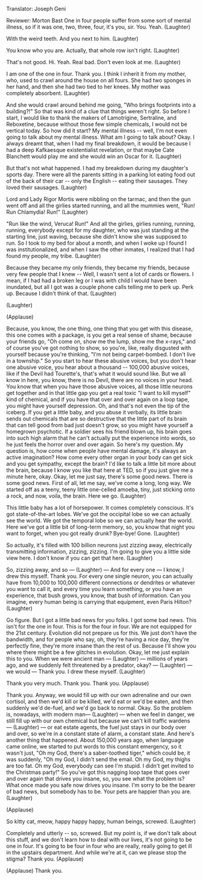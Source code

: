 

Translator: Joseph Geni

Reviewer: Morton Bast
One in four people suffer from some sort of mental illness,
so if it was one, two, three, four, it&#39;s you, sir.
You. Yeah. 
(Laughter)

With the weird teeth. And you next to him. 
(Laughter)

You know who you are.
Actually, that whole row isn&#39;t right. 
(Laughter)

That&#39;s not good. Hi. Yeah. Real bad. Don&#39;t even look at me. 
(Laughter)

I am one of the one in four. Thank you.
I think I inherit it from my mother, who,
used to crawl around the house on all fours.
She had two sponges in her hand, and then she had two
tied to her knees. My mother was completely absorbent. 
(Laughter)

And she would crawl around behind me going,
&quot;Who brings footprints into a building?!&quot;
So that was kind of a clue that things weren&#39;t right.
So before I start, I would like to thank
the makers of Lamotrigine, Sertraline, and Reboxetine,
because without those few simple chemicals, I would not be vertical today.
So how did it start?
My mental illness -- well, I&#39;m not even going to talk about my mental illness.
What am I going to talk about? Okay.
I always dreamt that, when I had my final breakdown,
it would be because I had a deep Kafkaesque
existentialist revelation,
or that maybe Cate Blanchett would play me and she would win an Oscar for it. 
(Laughter)

But that&#39;s not what happened. I had my breakdown
during my daughter&#39;s sports day.
There were all the parents sitting in a parking lot
eating food out of the back of their car -- only the English --
eating their sausages. They loved their sausages. 
(Laughter)

Lord and Lady Rigor Mortis were nibbling on the tarmac,
and then the gun went off and all the girlies started running,
and all the mummies went, &quot;Run! Run Chlamydia! Run!&quot; 
(Laughter)

&quot;Run like the wind, Veruca! Run!&quot;
And all the girlies, girlies running, running, running,
everybody except for my daughter, who was just standing
at the starting line, just waving,
because she didn&#39;t know she was supposed to run.
So I took to my bed for about a month, and when I woke up
I found I was institutionalized, and when I saw the other inmates,
I realized that I had found my people, my tribe. 
(Laughter)

Because they became my only friends, they became my friends,
because very few people that I knew -- Well, I wasn&#39;t
sent a lot of cards or flowers. I mean, if I had had a broken leg
or I was with child I would have been inundated,
but all I got was a couple phone calls telling me to perk up.
Perk up.
Because I didn&#39;t think of that. 
(Laughter)


(Laughter)
 
(Applause)

Because, you know, the one thing, one thing that you get with this disease,
this one comes with a package, is you get a real sense of shame,
because your friends go, &quot;Oh come on, show me the lump,
show me the x-rays,&quot; and of course you&#39;ve got nothing to show,
so you&#39;re, like, really disgusted with yourself because you&#39;re thinking,
&quot;I&#39;m not being carpet-bombed. I don&#39;t live in a township.&quot;
So you start to hear these abusive voices, but you don&#39;t hear one abusive voice,
you hear about a thousand -- 100,000 abusive voices,
like if the Devil had Tourette&#39;s, that&#39;s what it would sound like.
But we all know in here, you know, there is no Devil,
there are no voices in your head.
You know that when you have those abusive voices,
all those little neurons get together and in that little gap
you get a real toxic &quot;I want to kill myself&quot; kind of chemical,
and if you have that over and over again on a loop tape,
you might have yourself depression.
Oh, and that&#39;s not even the tip of the iceberg.
If you get a little baby, and you abuse it verbally,
its little brain sends out chemicals that are so destructive
that the little part of its brain that can tell good from bad just doesn&#39;t grow,
so you might have yourself a homegrown psychotic.
If a soldier sees his friend blown up, his brain goes into
such high alarm that he can&#39;t actually put the experience into words,
so he just feels the horror over and over again.
So here&#39;s my question. My question is, how come
when people have mental damage, it&#39;s always an active imagination?
How come every other organ in your body can get sick
and you get sympathy, except the brain?
I&#39;d like to talk a little bit more about the brain,
because I know you like that here at TED,
so if you just give me a minute here, okay.
Okay, let me just say, there&#39;s some good news.
There is some good news. First of all, let me say,
we&#39;ve come a long, long way.
We started off as a teeny, teeny little one-celled amoeba,
tiny, just sticking onto a rock, and now, voila, the brain.
Here we go. 
(Laughter)

This little baby has a lot of horsepower.
It comes completely conscious. It&#39;s got state-of-the-art lobes.
We&#39;ve got the occipital lobe so we can actually see the world.
We got the temporal lobe so we can actually hear the world.
Here we&#39;ve got a little bit of long-term memory,
so, you know that night you want to forget, when you got really drunk? Bye-bye! Gone. 
(Laughter)

So actually, it&#39;s filled with 100 billion neurons
just zizzing away, electrically transmitting information,
zizzing, zizzing. I&#39;m going to give you a little side view here.
I don&#39;t know if you can get that here. 
(Laughter)

So, zizzing away, and so — 
(Laughter)
 —
And for every one — I know, I drew this myself. Thank you.
For every one single neuron, you can actually have
from 10,000 to 100,000 different connections
or dendrites or whatever you want to call it, and every time
you learn something, or you have an experience,
that bush grows, you know, that bush of information.
Can you imagine, every human being is carrying
that equipment, even Paris Hilton? 
(Laughter)

Go figure.
But I got a little bad news for you folks. I got some bad news.
This isn&#39;t for the one in four. This is for the four in four.
We are not equipped for the 21st century.
Evolution did not prepare us for this. We just don&#39;t have the bandwidth,
and for people who say, oh, they&#39;re having a nice day,
they&#39;re perfectly fine, they&#39;re more insane than the rest of us.
Because I&#39;ll show you where there might be a few glitches
in evolution. Okay, let me just explain this to you.
When we were ancient man — 
(Laughter)
 —
millions of years ago, and we suddenly felt threatened
by a predator, okay? — 
(Laughter)
 —
we would — Thank you. I drew these myself. 
(Laughter)

Thank you very much. Thank you. Thank you. 
(Applause)

Thank you. Anyway, we would fill up with our own adrenaline
and our own cortisol, and then we&#39;d kill or be killed,
we&#39;d eat or we&#39;d be eaten, and then suddenly we&#39;d de-fuel,
and we&#39;d go back to normal. Okay.
So the problem is, nowadays, with modern man— 
(Laughter)
 —
when we feel in danger, we still fill up with our own chemical
but because we can&#39;t kill traffic wardens — 
(Laughter)
 —
or eat estate agents, the fuel just stays in our body
over and over, so we&#39;re in a constant state of alarm,
a constant state. And here&#39;s another thing that happened.
About 150,000 years ago, when language came online,
we started to put words to this constant emergency,
so it wasn&#39;t just, &quot;Oh my God, there&#39;s a saber-toothed tiger,&quot;
which could be, it was suddenly, &quot;Oh my God, I didn&#39;t send the email. Oh my God, my thighs are too fat.
Oh my God, everybody can see I&#39;m stupid. I didn&#39;t get invited to the Christmas party!&quot;
So you&#39;ve got this nagging loop tape that goes
over and over again that drives you insane, so,
you see what the problem is? What once made you safe
now drives you insane.
I&#39;m sorry to be the bearer of bad news, but somebody has to be.
Your pets are happier than you are. 
(Laughter)


(Applause)

So kitty cat, meow, happy happy happy, human beings, screwed. 
(Laughter)

Completely and utterly -- so, screwed.
But my point is, if we don&#39;t talk about this stuff,
and we don&#39;t learn how to deal with our lives, it&#39;s not going
to be one in four. It&#39;s going to be four in four
who are really, really going to get ill in the upstairs department.
And while we&#39;re at it, can we please stop the stigma?
Thank you. 
(Applause)


(Applause)
 Thank you.
